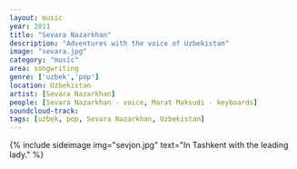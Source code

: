 ```yaml
---
layout: music
year: 2011
title: "Sevara Nazarkhan"
description: "Adventures with the voice of Uzbekistan"
image: "sevara.jpg"
category: "music"
area: songwriting
genre: ['uzbek','pop']
location: Uzbekistan
artist: [Sevara Nazarkhan]
people: [Sevara Nazarkhan - voice, Marat Maksudi - keyboards]
soundcloud-track: 
tags: [uzbek, pop, Sevara Nazarkhan, Uzbekistan]
---
```


{% include sideimage img="sevjon.jpg" text="In Tashkent with the leading lady." %}
